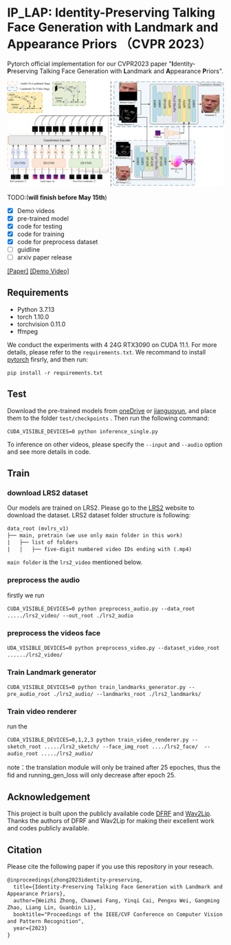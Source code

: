 # IP_LAP: Identity-Preserving Talking Face Generation with Landmark and Appearance Priors （CVPR 2023）

Pytorch official implementation for our CVPR2023 paper "****I****dentity-****P****reserving Talking Face Generation with ****L****andmark and ****A****ppearance ****P****riors".

<img src='./CVPR2023framework.png' width=900>

TODO:(****will finish before May 15th****)
- [x] Demo videos
- [x] pre-trained model
- [x] code for testing
- [x] code for training
- [x] code for preprocess dataset
- [ ] guidline 
- [ ] arxiv paper release

[[Paper]](https://arxiv.org/abs/coming_soon) [[Demo Video]](https://youtu.be/wtb689iTJC8)

## Requirements
- Python 3.7.13
- torch 1.10.0
- torchvision 0.11.0
- ffmpeg

We conduct the experiments with 4 24G RTX3090 on CUDA 11.1. For more details, please refer to the `requirements.txt`. We recommand to install [pytorch](https://pytorch.org/) firsrly, and then run:
```
pip install -r requirements.txt
```
## Test
Download the pre-trained models from [oneDrive](https://1drv.ms/f/s!Amqu9u09qiUGi7UJIADzCCC9rThkpQ?e=P1jG5N) or [jianguoyun](https://www.jianguoyun.com/p/DeXpK34QgZ-EChjI9YcFIAA), and place them to the folder `test/checkpoints` . Then run the following command:
```
CUDA_VISIBLE_DEVICES=0 python inference_single.py
```
To inference on other videos, please specify the `--input` and `--audio` option and see more details in code.

## Train
### download LRS2 dataset
Our models are trained on LRS2. Please go to the [LRS2](https://www.robots.ox.ac.uk/~vgg/data/lip_reading/lrs2.html) website to download the dataset. LRS2 dataset folder structure is following:
```
data_root (mvlrs_v1)
├── main, pretrain (we use only main folder in this work)
|	├── list of folders
|	│   ├── five-digit numbered video IDs ending with (.mp4)
```
`main folder` is the `lrs2_video` mentioned below.

### preprocess the audio
firstly we run 
```
CUDA_VISIBLE_DEVICES=0 python preprocess_audio.py --data_root ...../lrs2_video/ --out_root ./lrs2_audio
```
### preprocess the videos face 

```
UDA_VISIBLE_DEVICES=0 python preprocess_video.py --dataset_video_root ....../lrs2_video/
```

### Train Landmark generator
```
CUDA_VISIBLE_DEVICES=0 python train_landmarks_generator.py --pre_audio_root ./lrs2_audio/ --landmarks_root ./lrs2_landmarks/
```

### Train video renderer
run the 
```
CUDA_VISIBLE_DEVICES=0,1,2,3 python train_video_renderer.py --sketch_root ...../lrs2_sketch/ --face_img_root ..../lrs2_face/  --audio_root ...../lrs2_audio/
```
note：the translation module will only be trained  after 25 epoches, thus the fid and running_gen_loss will only decrease after epoch 25. 


## Acknowledgement
This project is built upon the publicly available code [DFRF](https://github.com/sstzal/DFRF) and [Wav2Lip](https://github.com/Rudrabha/Wav2Lip/tree/master). Thanks the authors of DFRF and Wav2Lip for making their excellent work and codes publicly available.




## Citation
Please cite the following paper if you use this repository in your reseach.
```
@inproceedings{zhong2023identity-preserving,
  title={Identity-Preserving Talking Face Generation with Landmark and Appearance Priors},
  author={Weizhi Zhong, Chaowei Fang, Yinqi Cai, Pengxu Wei, Gangming Zhao, Liang Lin, Guanbin Li},
  booktitle="Proceedings of the IEEE/CVF Conference on Computer Vision and Pattern Recognition",
  year={2023}
}
```



